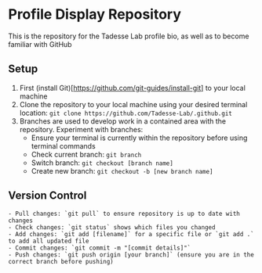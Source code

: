 # Profile Display Repository
This is the repository for the Tadesse Lab profile bio, as well as to become familiar with GitHub 

## Setup
1. First (install Git)[https://github.com/git-guides/install-git] to your local machine
2. Clone the repository to your local machine using your desired terminal location: `git clone https://github.com/Tadesse-Lab/.github.git`
3. Branches are used to develop work in a contained area with the repository. Experiment with branches:
    - Ensure your terminal is currently within the repository before using terminal commands
    - Check current branch: `git branch`
    - Switch branch: `git checkout [branch name]`
    - Create new branch: `git checkout -b [new branch name]`

## Version Control
    - Pull changes: `git pull` to ensure repository is up to date with changes
    - Check changes: `git status` shows which files you changed
    - Add changes: `git add [filename]` for a specific file or `git add .` to add all updated file
    - Commit changes: `git commit -m "[commit details]"`
    - Push changes: `git push origin [your branch]` (ensure you are in the correct branch before pushing)
